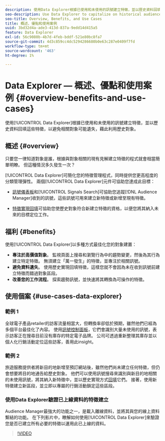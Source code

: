 ```yaml
---
description: 使用Data Explorer根據已使用和未使用的訊號建立特徵，並以歷史資料回填這些特徵，以避免相關對象可能遺失，藉此利用歷史受眾。
seo-description: Use Data Explorer to capitalize on historical audiences by building traits based on used and unused signals, and backfilling them with historical data to avoid potential loss of relevant audiences.
seo-title: Overview, Benefits, and Use Cases
title: 概述、優點和使用案例
uuid: 3bd32d4a-ade3-413d-837a-9edd14d415a5
feature: Data Explorer
exl-id: 56c9080b-4b7d-4feb-bddf-521e80bc8fa7
source-git-commit: 4d3c859cc4dc5294286680b0e63c287e0409f7fd
workflow-type: tm+mt
source-wordcount: '463'
ht-degree: 1%

---
```


# Data Explorer — 概述、優點和使用案例 {#overview-benefits-and-use-cases}

使用[!UICONTROL Data Explorer]根據已使用和未使用的訊號建立特徵，並以歷史資料回填這些特徵，以避免相關對象可能遺失，藉此利用歷史對象。

## 概述 {#overview}

只要您一律知道對象是誰，根據與對象相關的現有見解建立特徵的程式就會相當簡單明瞭。 但這種情況多久發生一次？

[!UICONTROL Data Explorer]可簡化您的特徵管理程式，同時提供您更高程度的分類管理彈性。 兩個[!UICONTROL Data Explorer]元件可協助您達成此目標：

* [訊號儀表板](../../features/data-explorer/data-explorer-signals-dashboard.md)和[!UICONTROL Signals Search]可協助您追蹤[!DNL Audience Manager]收到的訊號，這些訊號可用來建立新特徵或新增至現有特徵。

* [特徵實現回填](../../features/data-explorer/data-explorer-trait-backfill.md)可協助您使歷史對象符合新建立特徵的資格，以便您將其納入未來的目標定位工作。

## 福利 {#benefits}

使用[!UICONTROL Data Explorer]以多種方式最佳化您的對象建置：

* **專注於高價值對象**。 監視頁面上搜尋和瀏覽行為中的趨勢變更，然後為其行為建立特定特徵。 無須建立「萬一發生」的特徵，並專注於相關訊號。
* **避免資料遺失**。 使用歷史實現回填特徵，這樣您就不會因為未在收到訊號前建立特徵而錯過對象區段。
* **改善您的工作流程**。 探索趨勢訊號，並快速將其轉換為可操作的特徵。

## 使用個案 {#use-cases-data-explorer}

### 範例 1

全球電子產品retailer的訪客流量相當大，但轉換率卻低於預期，雖然他們已經為多個平台最佳化了內容。 使用[訊號控制面板](../../features/data-explorer/data-explorer-signals-dashboard.md)，它們會識別大量未使用的訊號，表示訪客正在搜尋目前沒有庫存的特定電子品牌。 公司可透過重新整理其庫存並以個人化行銷活動定位這些訪客，善用此insight。

### 範例 2

旅遊服務提供者將新目的地新增至預訂網站後，雖然他們尚未建立任何特徵，但仍會想要將目的地通告給歷史對象。 他們可以使用訊號搜尋來識別與新目的地相關的未使用訊號，將其納入新特徵中，並以歷史實現方式[回填](../../features/data-explorer/data-explorer-trait-backfill.md)它們。 接著，使用新特徵建立新區段，並立即以專屬的行銷活動鎖定這些區段。

### 使用Data Explorer驗證已上線資料的特徵建立

Audience Manager最強大的功能之一，是載入離線資料，並將其與您的線上資料繫結的功能。 在下列影片中，瞭解如何使用[!UICONTROL Data Explorer]來驗證您是否已建立所有必要的特徵以運用此已上線的資料。

>[!VIDEO](https://video.tv.adobe.com/v/25149/)
